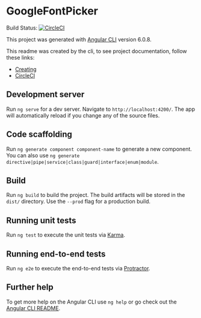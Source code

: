 # GoogleFontPicker

Build Status: [![CircleCI](https://circleci.com/gh/JasonGoemaat/google-font-picker/tree/master.svg?style=svg)](https://circleci.com/gh/JasonGoemaat/google-font-picker/tree/master)

This project was generated with [Angular CLI](https://github.com/angular/angular-cli) version 6.0.8.

This readme was created by the cli, to see project documentation,
follow these links:

* [Creating](doc/Creating.md)
* [CircleCI](doc/CircleCI.md)

## Development server

Run `ng serve` for a dev server. Navigate to `http://localhost:4200/`. The app will automatically reload if you change any of the source files.

## Code scaffolding

Run `ng generate component component-name` to generate a new component. You can also use `ng generate directive|pipe|service|class|guard|interface|enum|module`.

## Build

Run `ng build` to build the project. The build artifacts will be stored in the `dist/` directory. Use the `--prod` flag for a production build.

## Running unit tests

Run `ng test` to execute the unit tests via [Karma](https://karma-runner.github.io).

## Running end-to-end tests

Run `ng e2e` to execute the end-to-end tests via [Protractor](http://www.protractortest.org/).

## Further help

To get more help on the Angular CLI use `ng help` or go check out the [Angular CLI README](https://github.com/angular/angular-cli/blob/master/README.md).
